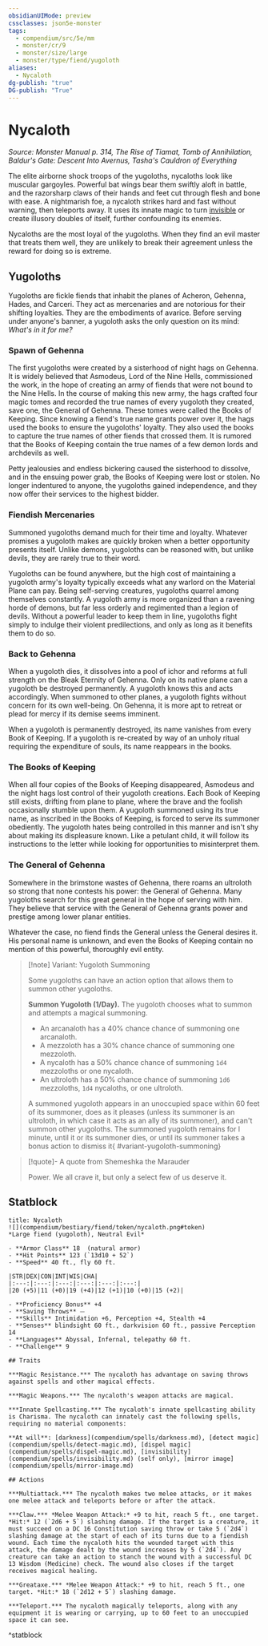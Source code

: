 ```yaml
---
obsidianUIMode: preview
cssclasses: json5e-monster
tags:
  - compendium/src/5e/mm
  - monster/cr/9
  - monster/size/large
  - monster/type/fiend/yugoloth
aliases:
  - Nycaloth
dg-publish: "true"
DG-publish: "True"
---
```

# Nycaloth
*Source: Monster Manual p. 314, The Rise of Tiamat, Tomb of Annihilation, Baldur's Gate: Descent Into Avernus, Tasha's Cauldron of Everything*  

The elite airborne shock troops of the yugoloths, nycaloths look like muscular gargoyles. Powerful bat wings bear them swiftly aloft in battle, and the razorsharp claws of their hands and feet cut through flesh and bone with ease. A nightmarish foe, a nycaloth strikes hard and fast without warning, then teleports away. It uses its innate magic to turn [invisible](rules/conditions.md#invisible) or create illusory doubles of itself, further confounding its enemies.

Nycaloths are the most loyal of the yugoloths. When they find an evil master that treats them well, they are unlikely to break their agreement unless the reward for doing so is extreme.

## Yugoloths

Yugoloths are fickle fiends that inhabit the planes of Acheron, Gehenna, Hades, and Carceri. They act as mercenaries and are notorious for their shifting loyalties. They are the embodiments of avarice. Before serving under anyone's banner, a yugoloth asks the only question on its mind: *What's in it for me?*

### Spawn of Gehenna

The first yugoloths were created by a sisterhood of night hags on Gehenna. It is widely believed that Asmodeus, Lord of the Nine Hells, commissioned the work, in the hope of creating an army of fiends that were not bound to the Nine Hells. In the course of making this new army, the hags crafted four magic tomes and recorded the true names of every yugoloth they created, save one, the General of Gehenna. These tomes were called the Books of Keeping. Since knowing a fiend's true name grants power over it, the hags used the books to ensure the yugoloths' loyalty. They also used the books to capture the true names of other fiends that crossed them. It is rumored that the Books of Keeping contain the true names of a few demon lords and archdevils as well.

Petty jealousies and endless bickering caused the sisterhood to dissolve, and in the ensuing power grab, the Books of Keeping were lost or stolen. No longer indentured to anyone, the yugoloths gained independence, and they now offer their services to the highest bidder.

### Fiendish Mercenaries

Summoned yugoloths demand much for their time and loyalty. Whatever promises a yugoloth makes are quickly broken when a better opportunity presents itself. Unlike demons, yugoloths can be reasoned with, but unlike devils, they are rarely true to their word.

Yugoloths can be found anywhere, but the high cost of maintaining a yugoloth army's loyalty typically exceeds what any warlord on the Material Plane can pay. Being self-serving creatures, yugoloths quarrel among themselves constantly. A yugoloth army is more organized than a ravening horde of demons, but far less orderly and regimented than a legion of devils. Without a powerful leader to keep them in line, yugoloths fight simply to indulge their violent predilections, and only as long as it benefits them to do so.

### Back to Gehenna

When a yugoloth dies, it dissolves into a pool of ichor and reforms at full strength on the Bleak Eternity of Gehenna. Only on its native plane can a yugoloth be destroyed permanently. A yugoloth knows this and acts accordingly. When summoned to other planes, a yugoloth fights without concern for its own well-being. On Gehenna, it is more apt to retreat or plead for mercy if its demise seems imminent.

When a yugoloth is permanently destroyed, its name vanishes from every Book of Keeping. If a yugoloth is re-created by way of an unholy ritual requiring the expenditure of souls, its name reappears in the books.

### The Books of Keeping

When all four copies of the Books of Keeping disappeared, Asmodeus and the night hags lost control of their yugoloth creations. Each Book of Keeping still exists, drifting from plane to plane, where the brave and the foolish occasionally stumble upon them. A yugoloth summoned using its true name, as inscribed in the Books of Keeping, is forced to serve its summoner obediently. The yugoloth hates being controlled in this manner and isn't shy about making its displeasure known. Like a petulant child, it will follow its instructions to the letter while looking for opportunities to misinterpret them.

### The General of Gehenna

Somewhere in the brimstone wastes of Gehenna, there roams an ultroloth so strong that none contests his power: the General of Gehenna. Many yugoloths search for this great general in the hope of serving with him. They believe that service with the General of Gehenna grants power and prestige among lower planar entities.

Whatever the case, no fiend finds the General unless the General desires it. His personal name is unknown, and even the Books of Keeping contain no mention of this powerful, thoroughly evil entity.

> [!note] Variant: Yugoloth Summoning
> 
> Some yugoloths can have an action option that allows them to summon other yugoloths.
> 
> **Summon Yugoloth (1/Day).** The yugoloth chooses what to summon and attempts a magical summoning.
> 
> - An arcanaloth has a 40% chance chance of summoning one arcanaloth.  
> - A mezzoloth has a 30% chance chance of summoning one mezzoloth.  
> - A nycaloth has a 50% chance chance of summoning `1d4` mezzoloths or one nycaloth.  
> - An ultroloth has a 50% chance chance of summoning `1d6` mezzoloths, `1d4` nycaloths, or one ultroloth.  
> 
> A summoned yugoloth appears in an unoccupied space within 60 feet of its summoner, does as it pleases (unless its summoner is an ultroloth, in which case it acts as an ally of its summoner), and can't summon other yugoloths. The summoned yugoloth remains for l minute, until it or its summoner dies, or until its summoner takes a bonus action to dismiss it{ #variant-yugoloth-summoning}


> [!quote]- A quote from Shemeshka the Marauder  
> 
> Power. We all crave it, but only a select few of us deserve it.


## Statblock

```ad-statblock
title: Nycaloth
![](compendium/bestiary/fiend/token/nycaloth.png#token)
*Large fiend (yugoloth), Neutral Evil*

- **Armor Class** 18  (natural armor)
- **Hit Points** 123 (`13d10 + 52`)
- **Speed** 40 ft., fly 60 ft.

|STR|DEX|CON|INT|WIS|CHA|
|:---:|:---:|:---:|:---:|:---:|:---:|
|20 (+5)|11 (+0)|19 (+4)|12 (+1)|10 (+0)|15 (+2)|

- **Proficiency Bonus** +4
- **Saving Throws** ⏤
- **Skills** Intimidation +6, Perception +4, Stealth +4
- **Senses** blindsight 60 ft., darkvision 60 ft., passive Perception 14
- **Languages** Abyssal, Infernal, telepathy 60 ft.
- **Challenge** 9

## Traits

***Magic Resistance.*** The nycaloth has advantage on saving throws against spells and other magical effects.

***Magic Weapons.*** The nycaloth's weapon attacks are magical.

***Innate Spellcasting.*** The nycaloth's innate spellcasting ability is Charisma. The nycaloth can innately cast the following spells, requiring no material components:

**At will**: [darkness](compendium/spells/darkness.md), [detect magic](compendium/spells/detect-magic.md), [dispel magic](compendium/spells/dispel-magic.md), [invisibility](compendium/spells/invisibility.md) (self only), [mirror image](compendium/spells/mirror-image.md)

## Actions

***Multiattack.*** The nycaloth makes two melee attacks, or it makes one melee attack and teleports before or after the attack.

***Claw.*** *Melee Weapon Attack:* +9 to hit, reach 5 ft., one target. *Hit:* 12 (`2d6 + 5`) slashing damage. If the target is a creature, it must succeed on a DC 16 Constitution saving throw or take 5 (`2d4`) slashing damage at the start of each of its turns due to a fiendish wound. Each time the nycaloth hits the wounded target with this attack, the damage dealt by the wound increases by 5 (`2d4`). Any creature can take an action to stanch the wound with a successful DC 13 Wisdom (Medicine) check. The wound also closes if the target receives magical healing.

***Greataxe.*** *Melee Weapon Attack:* +9 to hit, reach 5 ft., one target. *Hit:* 18 (`2d12 + 5`) slashing damage.

***Teleport.*** The nycaloth magically teleports, along with any equipment it is wearing or carrying, up to 60 feet to an unoccupied space it can see.
```
^statblock